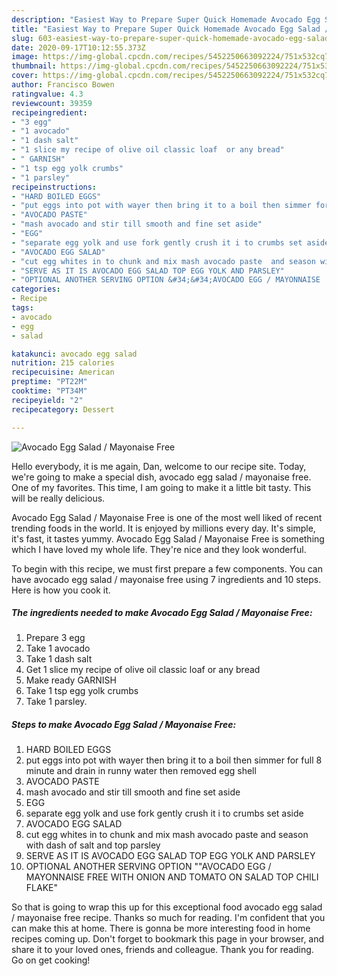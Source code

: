 ```yaml
---
description: "Easiest Way to Prepare Super Quick Homemade Avocado Egg Salad / Mayonaise Free"
title: "Easiest Way to Prepare Super Quick Homemade Avocado Egg Salad / Mayonaise Free"
slug: 603-easiest-way-to-prepare-super-quick-homemade-avocado-egg-salad-mayonaise-free
date: 2020-09-17T10:12:55.373Z
image: https://img-global.cpcdn.com/recipes/5452250663092224/751x532cq70/avocado-egg-salad-mayonaise-free-recipe-main-photo.jpg
thumbnail: https://img-global.cpcdn.com/recipes/5452250663092224/751x532cq70/avocado-egg-salad-mayonaise-free-recipe-main-photo.jpg
cover: https://img-global.cpcdn.com/recipes/5452250663092224/751x532cq70/avocado-egg-salad-mayonaise-free-recipe-main-photo.jpg
author: Francisco Bowen
ratingvalue: 4.3
reviewcount: 39359
recipeingredient:
- "3 egg"
- "1 avocado"
- "1 dash salt"
- "1 slice my recipe of olive oil classic loaf  or any bread"
- " GARNISH"
- "1 tsp egg yolk crumbs"
- "1 parsley"
recipeinstructions:
- "HARD BOILED EGGS"
- "put eggs into pot with wayer then bring it to a boil then simmer for full 8 minute and drain in runny water then removed egg shell"
- "AVOCADO PASTE"
- "mash avocado and stir till smooth and fine set aside"
- "EGG"
- "separate egg yolk and use fork gently crush it i to crumbs set aside"
- "AVOCADO EGG SALAD"
- "cut egg whites in to chunk and mix mash avocado paste  and season with dash of salt and top parsley"
- "SERVE AS IT IS AVOCADO EGG SALAD TOP EGG YOLK AND PARSLEY"
- "OPTIONAL ANOTHER SERVING OPTION &#34;&#34;AVOCADO EGG / MAYONNAISE  FREE WITH ONION AND TOMATO ON SALAD TOP CHILI FLAKE&#34;"
categories:
- Recipe
tags:
- avocado
- egg
- salad

katakunci: avocado egg salad 
nutrition: 215 calories
recipecuisine: American
preptime: "PT22M"
cooktime: "PT34M"
recipeyield: "2"
recipecategory: Dessert

---
```



![Avocado Egg Salad / Mayonaise Free](https://img-global.cpcdn.com/recipes/5452250663092224/751x532cq70/avocado-egg-salad-mayonaise-free-recipe-main-photo.jpg)

Hello everybody, it is me again, Dan, welcome to our recipe site. Today, we're going to make a special dish, avocado egg salad / mayonaise free. One of my favorites. This time, I am going to make it a little bit tasty. This will be really delicious.



Avocado Egg Salad / Mayonaise Free is one of the most well liked of recent trending foods in the world. It is enjoyed by millions every day. It's simple, it's fast, it tastes yummy. Avocado Egg Salad / Mayonaise Free is something which I have loved my whole life. They're nice and they look wonderful.


To begin with this recipe, we must first prepare a few components. You can have avocado egg salad / mayonaise free using 7 ingredients and 10 steps. Here is how you cook it.

<!--inarticleads1-->

##### The ingredients needed to make Avocado Egg Salad / Mayonaise Free:

1. Prepare 3 egg
1. Take 1 avocado
1. Take 1 dash salt
1. Get 1 slice my recipe of olive oil classic loaf  or any bread
1. Make ready  GARNISH
1. Take 1 tsp egg yolk crumbs
1. Take 1 parsley.




<!--inarticleads2-->

##### Steps to make Avocado Egg Salad / Mayonaise Free:

1. HARD BOILED EGGS
1. put eggs into pot with wayer then bring it to a boil then simmer for full 8 minute and drain in runny water then removed egg shell
1. AVOCADO PASTE
1. mash avocado and stir till smooth and fine set aside
1. EGG
1. separate egg yolk and use fork gently crush it i to crumbs set aside
1. AVOCADO EGG SALAD
1. cut egg whites in to chunk and mix mash avocado paste  and season with dash of salt and top parsley
1. SERVE AS IT IS AVOCADO EGG SALAD TOP EGG YOLK AND PARSLEY
1. OPTIONAL ANOTHER SERVING OPTION &#34;&#34;AVOCADO EGG / MAYONNAISE  FREE WITH ONION AND TOMATO ON SALAD TOP CHILI FLAKE&#34;




So that is going to wrap this up for this exceptional food avocado egg salad / mayonaise free recipe. Thanks so much for reading. I'm confident that you can make this at home. There is gonna be more interesting food in home recipes coming up. Don't forget to bookmark this page in your browser, and share it to your loved ones, friends and colleague. Thank you for reading. Go on get cooking!
